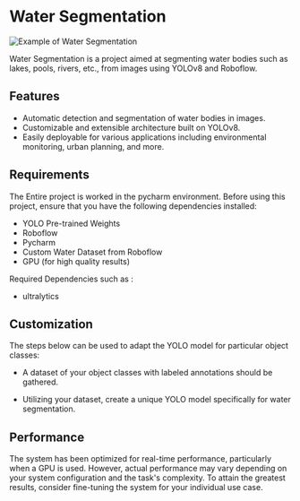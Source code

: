 # Water Segmentation

![Example of Water Segmentation](https://example.com/water_segmentation_example.png)

Water Segmentation is a project aimed at segmenting water bodies such as lakes, pools, rivers, etc., from images using YOLOv8 and Roboflow.

## Features

- Automatic detection and segmentation of water bodies in images.
- Customizable and extensible architecture built on YOLOv8.
- Easily deployable for various applications including environmental monitoring, urban planning, and more.

## Requirements
The Entire project is worked in the pycharm environment. Before using this project, ensure that you have the following dependencies installed:

- YOLO Pre-trained Weights
- Roboflow
- Pycharm 
- Custom Water Dataset from Roboflow
- GPU (for high quality results)

Required Dependencies such as : 
* ultralytics

## Customization
The steps below can be used to adapt the YOLO model for particular object classes:

- A dataset of your object classes with labeled annotations should be gathered.

- Utilizing your dataset, create a unique YOLO model specifically for water segmentation. 

## Performance
The system has been optimized for real-time performance, particularly when a GPU is used. However, actual performance may vary depending on your system configuration and the task's complexity. To attain the greatest results, consider fine-tuning the system for your individual use case.
